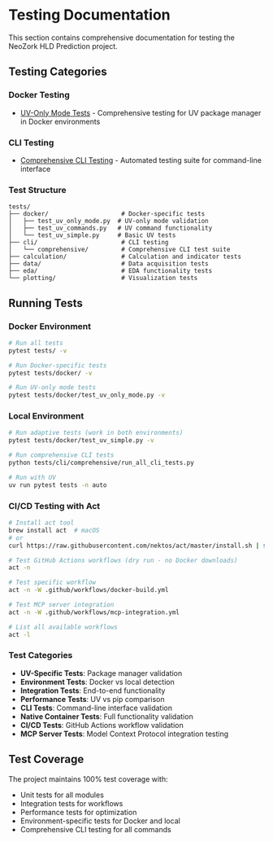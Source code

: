 # Testing Documentation

This section contains comprehensive documentation for testing the NeoZork HLD Prediction project.

## Testing Categories

### Docker Testing
- [UV-Only Mode Tests](docker/uv-only-mode-tests.md) - Comprehensive testing for UV package manager in Docker environments

### CLI Testing
- [Comprehensive CLI Testing](cli/comprehensive-testing.md) - Automated testing suite for command-line interface

### Test Structure
```
tests/
├── docker/                    # Docker-specific tests
│   ├── test_uv_only_mode.py  # UV-only mode validation
│   ├── test_uv_commands.py   # UV command functionality
│   └── test_uv_simple.py     # Basic UV tests
├── cli/                       # CLI testing
│   └── comprehensive/         # Comprehensive CLI test suite
├── calculation/               # Calculation and indicator tests
├── data/                      # Data acquisition tests
├── eda/                       # EDA functionality tests
└── plotting/                  # Visualization tests
```

## Running Tests

### Docker Environment
```bash
# Run all tests
pytest tests/ -v

# Run Docker-specific tests
pytest tests/docker/ -v

# Run UV-only mode tests
pytest tests/docker/test_uv_only_mode.py -v
```

### Local Environment
```bash
# Run adaptive tests (work in both environments)
pytest tests/docker/test_uv_simple.py -v

# Run comprehensive CLI tests
python tests/cli/comprehensive/run_all_cli_tests.py

# Run with UV
uv run pytest tests -n auto
```

### CI/CD Testing with Act
```bash
# Install act tool
brew install act  # macOS
# or
curl https://raw.githubusercontent.com/nektos/act/master/install.sh | sudo bash  # Linux

# Test GitHub Actions workflows (dry run - no Docker downloads)
act -n

# Test specific workflow
act -n -W .github/workflows/docker-build.yml

# Test MCP server integration
act -n -W .github/workflows/mcp-integration.yml

# List all available workflows
act -l
```

### Test Categories
- **UV-Specific Tests**: Package manager validation
- **Environment Tests**: Docker vs local detection
- **Integration Tests**: End-to-end functionality
- **Performance Tests**: UV vs pip comparison
- **CLI Tests**: Command-line interface validation
- **Native Container Tests**: Full functionality validation
- **CI/CD Tests**: GitHub Actions workflow validation
- **MCP Server Tests**: Model Context Protocol integration testing

## Test Coverage

The project maintains 100% test coverage with:
- Unit tests for all modules
- Integration tests for workflows
- Performance tests for optimization
- Environment-specific tests for Docker and local
- Comprehensive CLI testing for all commands 